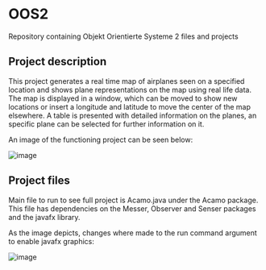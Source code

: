 # OOS2
Repository containing Objekt Orientierte Systeme 2 files and projects

## Project description
This project generates a real time map of airplanes seen on a specified location and shows plane representations on the map using real life data.
The map is displayed in a window, which can be moved to show new locations or insert a longitude and latitude to move the center of the map elsewhere.
A table is presented with detailed information on the planes, an specific plane can be selected for further information on it.

An image of the functioning project can be seen below:

![image](https://user-images.githubusercontent.com/48959950/220785317-c4689952-f8e4-4059-be7e-6c17e7ca86c7.png)



## Project files
Main file to run to see full project is Acamo.java under the Acamo package.
This file has dependencies on the Messer, Observer and Senser packages and the javafx library.

As the image depicts, changes where made to the run command argument to enable javafx graphics:

![image](https://user-images.githubusercontent.com/48959950/220737225-c252d425-e2aa-409c-978d-a3be03074d19.png)

